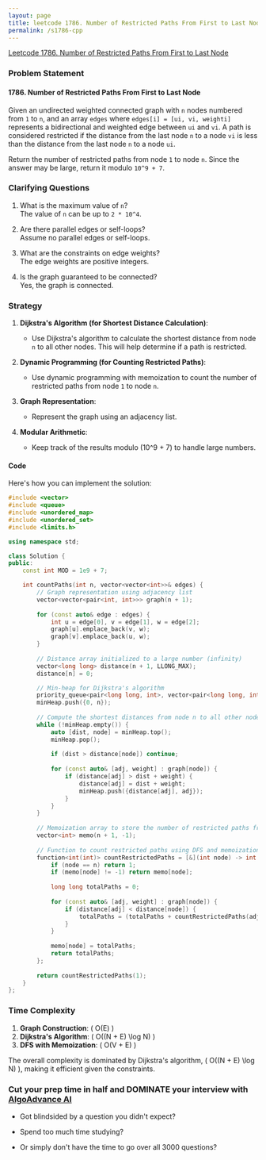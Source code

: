 ```yaml
---
layout: page
title: leetcode 1786. Number of Restricted Paths From First to Last Node
permalink: /s1786-cpp
---
```

[Leetcode 1786. Number of Restricted Paths From First to Last Node](https://algoadvance.github.io/algoadvance/l1786)
### Problem Statement

#### 1786. Number of Restricted Paths From First to Last Node

Given an undirected weighted connected graph with `n` nodes numbered from `1` to `n`, and an array `edges` where `edges[i] = [ui, vi, weighti]` represents a bidirectional and weighted edge between `ui` and `vi`. A path is considered restricted if the distance from the last node `n` to a node `vi` is less than the distance from the last node `n` to a node `ui`.

Return the number of restricted paths from node `1` to node `n`. Since the answer may be large, return it modulo `10^9 + 7`.

### Clarifying Questions
1. What is the maximum value of `n`?  
   The value of `n` can be up to `2 * 10^4`.

2. Are there parallel edges or self-loops?  
   Assume no parallel edges or self-loops.

3. What are the constraints on edge weights?  
   The edge weights are positive integers.

4. Is the graph guaranteed to be connected?  
   Yes, the graph is connected.

### Strategy

1. **Dijkstra's Algorithm (for Shortest Distance Calculation)**:
   - Use Dijkstra's algorithm to calculate the shortest distance from node `n` to all other nodes. This will help determine if a path is restricted.

2. **Dynamic Programming (for Counting Restricted Paths)**:
   - Use dynamic programming with memoization to count the number of restricted paths from node `1` to node `n`.

3. **Graph Representation**:
   - Represent the graph using an adjacency list.

4. **Modular Arithmetic**:
   - Keep track of the results modulo \(10^9 + 7\) to handle large numbers.

#### Code

Here's how you can implement the solution:

```cpp
#include <vector>
#include <queue>
#include <unordered_map>
#include <unordered_set>
#include <limits.h>

using namespace std;

class Solution {
public:
    const int MOD = 1e9 + 7;

    int countPaths(int n, vector<vector<int>>& edges) {
        // Graph representation using adjacency list
        vector<vector<pair<int, int>>> graph(n + 1);
        
        for (const auto& edge : edges) {
            int u = edge[0], v = edge[1], w = edge[2];
            graph[u].emplace_back(v, w);
            graph[v].emplace_back(u, w);
        }
        
        // Distance array initialized to a large number (infinity)
        vector<long long> distance(n + 1, LLONG_MAX);
        distance[n] = 0;

        // Min-heap for Dijkstra's algorithm
        priority_queue<pair<long long, int>, vector<pair<long long, int>>, greater<>> minHeap;
        minHeap.push({0, n});
        
        // Compute the shortest distances from node n to all other nodes
        while (!minHeap.empty()) {
            auto [dist, node] = minHeap.top();
            minHeap.pop();
            
            if (dist > distance[node]) continue;
            
            for (const auto& [adj, weight] : graph[node]) {
                if (distance[adj] > dist + weight) {
                    distance[adj] = dist + weight;
                    minHeap.push({distance[adj], adj});
                }
            }
        }
        
        // Memoization array to store the number of restricted paths from each node
        vector<int> memo(n + 1, -1);
        
        // Function to count restricted paths using DFS and memoization
        function<int(int)> countRestrictedPaths = [&](int node) -> int {
            if (node == n) return 1;
            if (memo[node] != -1) return memo[node];
            
            long long totalPaths = 0;
            
            for (const auto& [adj, weight] : graph[node]) {
                if (distance[adj] < distance[node]) {
                    totalPaths = (totalPaths + countRestrictedPaths(adj)) % MOD;
                }
            }
            
            memo[node] = totalPaths;
            return totalPaths;
        };
        
        return countRestrictedPaths(1);
    }
};
```

### Time Complexity

1. **Graph Construction**: \( O(E) \)
2. **Dijkstra's Algorithm**: \( O((N + E) \log N) \)
3. **DFS with Memoization**: \( O(V + E) \)

The overall complexity is dominated by Dijkstra's algorithm, \( O((N + E) \log N) \), making it efficient given the constraints.


### Cut your prep time in half and DOMINATE your interview with [AlgoAdvance AI](https://algoAdvance.com)

- Got blindsided by a question you didn't expect?

- Spend too much time studying?

- Or simply don't have the time to go over all 3000 questions?

